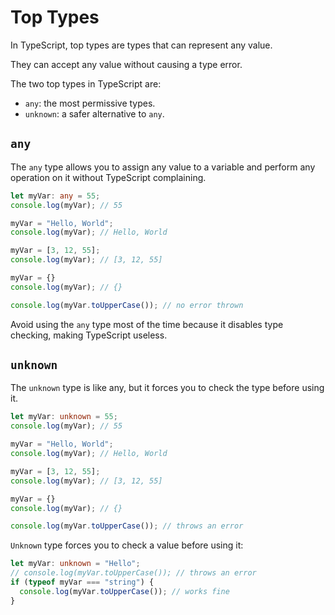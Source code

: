 # Top Types

In TypeScript, top types are types that can represent any value.

They can accept any value without causing a type error.

The two top types in TypeScript are:
- `any`: the most permissive types.
- `unknown`: a safer alternative to `any`.

## `any`
The `any` type allows you to assign any value to a variable and perform any operation on it without TypeScript 
complaining.

```TypeScript
let myVar: any = 55;
console.log(myVar); // 55

myVar = "Hello, World";
console.log(myVar); // Hello, World

myVar = [3, 12, 55];
console.log(myVar); // [3, 12, 55]

myVar = {}
console.log(myVar); // {}

console.log(myVar.toUpperCase()); // no error thrown
```

Avoid using the `any` type most of the time because it disables type checking, making TypeScript useless.

## `unknown`
The `unknown` type is like any, but it forces you to check the type before using it.

```TypeScript
let myVar: unknown = 55;
console.log(myVar); // 55

myVar = "Hello, World";
console.log(myVar); // Hello, World

myVar = [3, 12, 55];
console.log(myVar); // [3, 12, 55]

myVar = {}
console.log(myVar); // {}

console.log(myVar.toUpperCase()); // throws an error
```

`Unknown` type forces you to check a value before using it:

```TypeScript
let myVar: unknown = "Hello";
// console.log(myVar.toUpperCase()); // throws an error
if (typeof myVar === "string") {
  console.log(myVar.toUpperCase()); // works fine
}
```